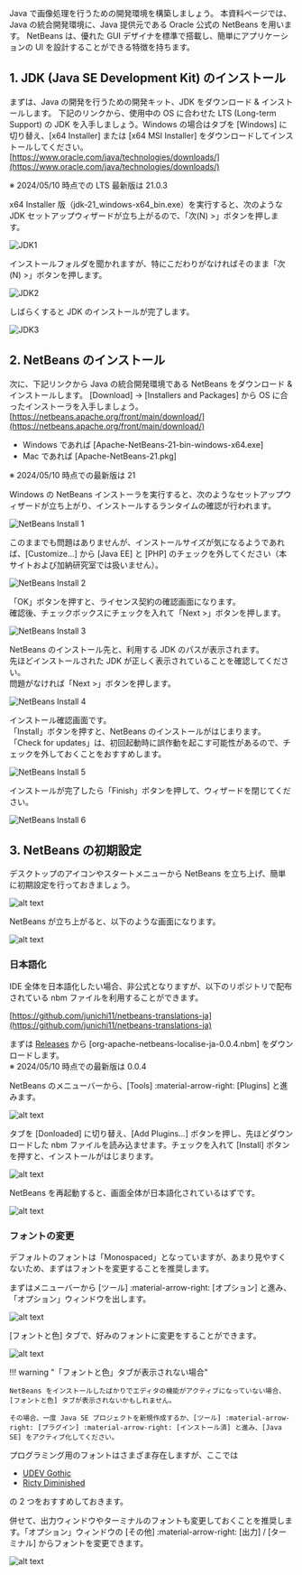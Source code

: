 Java で画像処理を行うための開発環境を構築しましょう。
本資料ページでは、Java の統合開発環境に、Java 提供元である Oracle 公式の NetBeans を用います。
NetBeans は、優れた GUI デザイナを標準で搭載し、簡単にアプリケーションの UI を設計することができる特徴を持ちます。

## 1. JDK (Java SE Development Kit) のインストール

まずは、Java の開発を行うための開発キット、JDK をダウンロード & インストールします。
下記のリンクから、使用中の OS に合わせた LTS (Long-term Support) の JDK を入手しましょう。Windows の場合はタブを [Windows] に切り替え、[x64 Installer] または [x64 MSI Installer] をダウンロードしてインストールしてください。  
[https://www.oracle.com/java/technologies/downloads/](https://www.oracle.com/java/technologies/downloads/)

※ 2024/05/10 時点での LTS 最新版は 21.0.3

x64 Installer 版（jdk-21_windows-x64_bin.exe）を実行すると、次のような JDK セットアップウィザードが立ち上がるので、「次(N) >」ボタンを押します。

![JDK1](img/jdk1.png)

インストールフォルダを聞かれますが、特にこだわりがなければそのまま「次(N) >」ボタンを押します。

![JDK2](img/jdk2.png)

しばらくすると JDK のインストールが完了します。

![JDK3](img/jdk3.png)

## 2. NetBeans のインストール

次に、下記リンクから Java の統合開発環境である NetBeans をダウンロード & インストールします。
[Download] → [Installers and Packages] から OS に合ったインストーラを入手しましょう。
[https://netbeans.apache.org/front/main/download/](https://netbeans.apache.org/front/main/download/)

- Windows であれば [Apache-NetBeans-21-bin-windows-x64.exe]
- Mac であれば [Apache-NetBeans-21.pkg]

※ 2024/05/10 時点での最新版は 21

Windows の NetBeans インストーラを実行すると、次のようなセットアップウィザードが立ち上がり、インストールするランタイムの確認が行われます。

![NetBeans Install 1](img/install1.png)

このままでも問題はありませんが、インストールサイズが気になるようであれば、[Customize...] から [Java EE] と [PHP] のチェックを外してください（本サイトおよび加納研究室では扱いません）。

![NetBeans Install 2](img/install2.png)

「OK」ボタンを押すと、ライセンス契約の確認画面になります。  
確認後、チェックボックスにチェックを入れて「Next >」ボタンを押します。

![NetBeans Install 3](img/install3.png)

NetBeans のインストール先と、利用する JDK のパスが表示されます。  
先ほどインストールされた JDK が正しく表示されていることを確認してください。  
問題がなければ「Next >」ボタンを押します。

![NetBeans Install 4](img/install4.png)

インストール確認画面です。  
「Install」ボタンを押すと、NetBeans のインストールがはじまります。  
「Check for updates」は、初回起動時に誤作動を起こす可能性があるので、チェックを外しておくことをおすすめします。

![NetBeans Install 5](img/install5.png)

インストールが完了したら「Finish」ボタンを押して、ウィザードを閉じてください。

![NetBeans Install 6](img/install6.png)

## 3. NetBeans の初期設定

デスクトップのアイコンやスタートメニューから NetBeans を立ち上げ、簡単に初期設定を行っておきましょう。

![alt text](image-6.png)

NetBeans が立ち上がると、以下のような画面になります。

![alt text](image-8.png)

### 日本語化

IDE 全体を日本語化したい場合、非公式となりますが、以下のリポジトリで配布されている nbm ファイルを利用することができます。

[https://github.com/junichi11/netbeans-translations-ja](https://github.com/junichi11/netbeans-translations-ja)

まずは [Releases](https://github.com/junichi11/netbeans-translations-ja/releases) から
[org-apache-netbeans-localise-ja-0.0.4.nbm] をダウンロードします。  
※ 2024/05/10 時点での最新版は 0.0.4

NetBeans のメニューバーから、[Tools] :material-arrow-right: [Plugins] と進みます。

![alt text](image-9.png)

タブを [Donloaded] に切り替え、[Add Plugins...] ボタンを押し、先ほどダウンロードした nbm ファイルを読み込ませます。チェックを入れて [Install] ボタンを押すと、インストールがはじまります。

![alt text](image-10.png)

NetBeans を再起動すると、画面全体が日本語化されているはずです。

![alt text](image-11.png)

### フォントの変更

デフォルトのフォントは「Monospaced」となっていますが、あまり見やすくないため、まずはフォントを変更することを推奨します。

まずはメニューバーから [ツール] :material-arrow-right: [オプション] と進み、「オプション」ウィンドウを出します。

![alt text](image-12.png)

[フォントと色] タブで、好みのフォントに変更をすることができます。

![alt text](image-13.png)

!!! warning "「フォントと色」タブが表示されない場合"

    NetBeans をインストールしたばかりでエディタの機能がアクティブになっていない場合、[フォントと色] タブが表示されないかもしれません。

    その場合、一度 Java SE プロジェクトを新規作成するか、[ツール] :material-arrow-right: [プラグイン] :material-arrow-right: [インストール済] と進み、[Java SE] をアクティブ化してください。

プログラミング用のフォントはさまざま存在しますが、ここでは

- [UDEV Gothic](https://github.com/yuru7/udev-gothic)
- [Ricty Diminished](https://github.com/edihbrandon/RictyDiminished)

の 2 つをおすすめしておきます。

併せて、出力ウィンドウやターミナルのフォントも変更しておくことを推奨します。「オプション」ウィンドウの [その他] :material-arrow-right: [出力] / [ターミナル] からフォントを変更できます。

![alt text](image-14.png)

<br>
